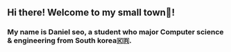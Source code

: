 ## Hi there! Welcome to my small town🏡!

<h3>My name is Daniel seo, a student who major Computer science & engineering from South korea🇰🇷.</h3>
